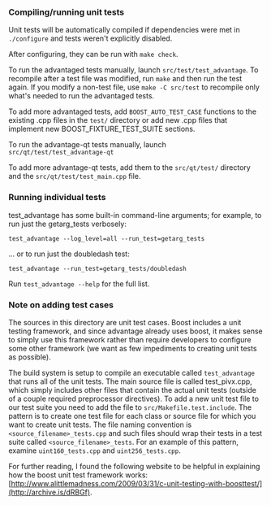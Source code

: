 ### Compiling/running unit tests

Unit tests will be automatically compiled if dependencies were met in `./configure`
and tests weren't explicitly disabled.

After configuring, they can be run with `make check`.

To run the advantaged tests manually, launch `src/test/test_advantage`. To recompile
after a test file was modified, run `make` and then run the test again. If you
modify a non-test file, use `make -C src/test` to recompile only what's needed
to run the advantaged tests.

To add more advantaged tests, add `BOOST_AUTO_TEST_CASE` functions to the existing
.cpp files in the `test/` directory or add new .cpp files that
implement new BOOST_FIXTURE_TEST_SUITE sections.

To run the advantage-qt tests manually, launch `src/qt/test/test_advantage-qt`

To add more advantage-qt tests, add them to the `src/qt/test/` directory and
the `src/qt/test/test_main.cpp` file.

### Running individual tests

test_advantage has some built-in command-line arguments; for
example, to run just the getarg_tests verbosely:

    test_advantage --log_level=all --run_test=getarg_tests

... or to run just the doubledash test:

    test_advantage --run_test=getarg_tests/doubledash

Run `test_advantage --help` for the full list.

### Note on adding test cases

The sources in this directory are unit test cases.  Boost includes a
unit testing framework, and since advantage already uses boost, it makes
sense to simply use this framework rather than require developers to
configure some other framework (we want as few impediments to creating
unit tests as possible).

The build system is setup to compile an executable called `test_advantage`
that runs all of the unit tests.  The main source file is called
test_pivx.cpp, which simply includes other files that contain the
actual unit tests (outside of a couple required preprocessor
directives). To add a new unit test file to our test suite you need
to add the file to `src/Makefile.test.include`. The pattern is to
create one test file for each class or source file for which you want
to create unit tests.  The file naming convention is
`<source_filename>_tests.cpp` and such files should wrap their tests
in a test suite called `<source_filename>_tests`.  For an example of
this pattern, examine `uint160_tests.cpp` and `uint256_tests.cpp`.

For further reading, I found the following website to be helpful in
explaining how the boost unit test framework works:
[http://www.alittlemadness.com/2009/03/31/c-unit-testing-with-boosttest/](http://archive.is/dRBGf).
